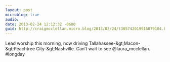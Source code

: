 ```yaml
---
layout: post
microblog: true
audio: 
date: 2013-02-24 12:12:32 -0600
guid: http://craigmcclellan.micro.blog/2013/02/24/t305742019916079104.html
---
```

Lead worship this morning, now driving Tallahassee-&amp;gt;Macon-&amp;gt;Peachtree City-&amp;gt;Nashville. Can’t wait to see @laura_mcclellan. #longday
